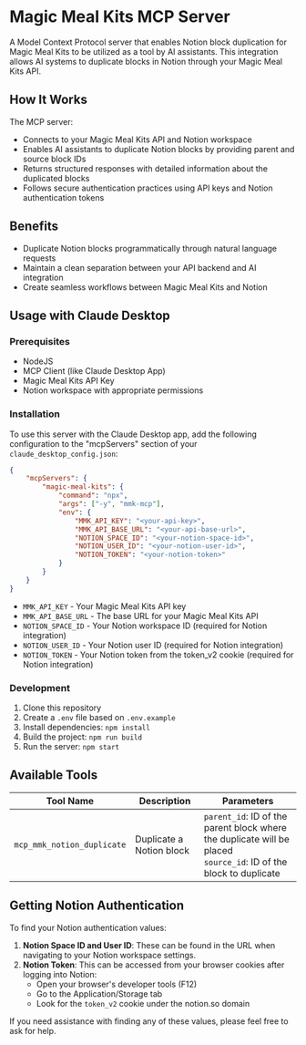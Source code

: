 # Magic Meal Kits MCP Server

A Model Context Protocol server that enables Notion block duplication for Magic Meal Kits to be utilized as a tool by AI assistants. This integration allows AI systems to duplicate blocks in Notion through your Magic Meal Kits API.

## How It Works

The MCP server:

- Connects to your Magic Meal Kits API and Notion workspace
- Enables AI assistants to duplicate Notion blocks by providing parent and source block IDs
- Returns structured responses with detailed information about the duplicated blocks
- Follows secure authentication practices using API keys and Notion authentication tokens

## Benefits

- Duplicate Notion blocks programmatically through natural language requests
- Maintain a clean separation between your API backend and AI integration
- Create seamless workflows between Magic Meal Kits and Notion

## Usage with Claude Desktop

### Prerequisites

- NodeJS
- MCP Client (like Claude Desktop App)
- Magic Meal Kits API Key
- Notion workspace with appropriate permissions

### Installation

To use this server with the Claude Desktop app, add the following configuration to the "mcpServers" section of your `claude_desktop_config.json`:

```json
{
    "mcpServers": {
        "magic-meal-kits": {
            "command": "npx",
            "args": ["-y", "mmk-mcp"],
            "env": {
                "MMK_API_KEY": "<your-api-key>",
                "MMK_API_BASE_URL": "<your-api-base-url>",
                "NOTION_SPACE_ID": "<your-notion-space-id>",
                "NOTION_USER_ID": "<your-notion-user-id>",
                "NOTION_TOKEN": "<your-notion-token>"
            }
        }
    }
}
```

- `MMK_API_KEY` - Your Magic Meal Kits API key
- `MMK_API_BASE_URL` - The base URL for your Magic Meal Kits API
- `NOTION_SPACE_ID` - Your Notion workspace ID (required for Notion integration)
- `NOTION_USER_ID` - Your Notion user ID (required for Notion integration)
- `NOTION_TOKEN` - Your Notion token from the token_v2 cookie (required for Notion integration)

### Development

1. Clone this repository
2. Create a `.env` file based on `.env.example`
3. Install dependencies: `npm install`
4. Build the project: `npm run build`
5. Run the server: `npm start`

## Available Tools

| Tool Name | Description | Parameters |
|-----------|-------------|------------|
| `mcp_mmk_notion_duplicate` | Duplicate a Notion block | `parent_id`: ID of the parent block where the duplicate will be placed<br>`source_id`: ID of the block to duplicate |

## Getting Notion Authentication

To find your Notion authentication values:

1. **Notion Space ID and User ID**: These can be found in the URL when navigating to your Notion workspace settings.
2. **Notion Token**: This can be accessed from your browser cookies after logging into Notion:
   - Open your browser's developer tools (F12)
   - Go to the Application/Storage tab
   - Look for the `token_v2` cookie under the notion.so domain

If you need assistance with finding any of these values, please feel free to ask for help.
